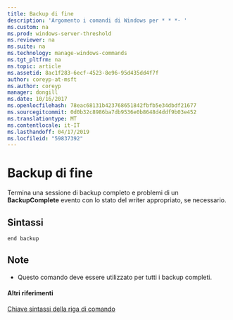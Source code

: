 ```yaml
---
title: Backup di fine
description: 'Argomento i comandi di Windows per * * *- '
ms.custom: na
ms.prod: windows-server-threshold
ms.reviewer: na
ms.suite: na
ms.technology: manage-windows-commands
ms.tgt_pltfrm: na
ms.topic: article
ms.assetid: 8ac1f283-6ecf-4523-8e96-95d435dd4f7f
author: coreyp-at-msft
ms.author: coreyp
manager: dongill
ms.date: 10/16/2017
ms.openlocfilehash: 78eac68131b423768651842fbfb5e34dbdf21677
ms.sourcegitcommit: 0d0b32c8986ba7db9536e0b8648d4ddf9b03e452
ms.translationtype: MT
ms.contentlocale: it-IT
ms.lasthandoff: 04/17/2019
ms.locfileid: "59837392"
---
```

# <a name="end-backup"></a>Backup di fine




Termina una sessione di backup completo e problemi di un **BackupComplete** evento con lo stato del writer appropriato, se necessario.

## <a name="syntax"></a>Sintassi

```
end backup
```

## <a name="remarks"></a>Note

-   Questo comando deve essere utilizzato per tutti i backup completi.

#### <a name="additional-references"></a>Altri riferimenti

[Chiave sintassi della riga di comando](command-line-syntax-key.md)